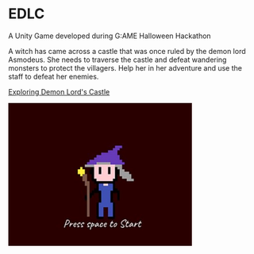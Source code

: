 # EDLC
A Unity Game developed during G:AME Halloween Hackathon

A witch has came across a castle that was once ruled by the demon lord Asmodeus.
She needs to traverse the castle and defeat wandering monsters to protect the villagers.
Help her in her adventure and use the staff to defeat her enemies.

[Exploring Demon Lord's Castle](https://carlcai.itch.io/exploring-the-haunted-castle)

![Exploring Demon Lord's Castle Icon](icon.jpg)
